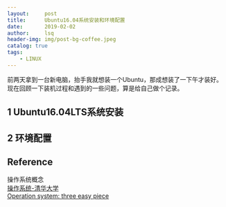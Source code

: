 ```yaml
---
layout:     post
title:      Ubuntu16.04系统安装和环境配置        
date:       2019-02-02   
author:     lsq    
header-img: img/post-bg-coffee.jpeg
catalog: true
tags:
    - LINUX
---
```


前两天拿到一台新电脑，抬手我就想装一个Ubuntu，那成想装了一下午才装好。现在回顾一下装机过程和遇到的一些问题，算是给自己做个记录。

## 1 Ubuntu16.04LTS系统安装










## 2 环境配置











## Reference
操作系统概念    
[操作系统-清华大学](http://os.cs.tsinghua.edu.cn/oscourse/OS2017spring)  
[Operation system: three easy piece](http://pages.cs.wisc.edu/~remzi/OSTEP/) 
